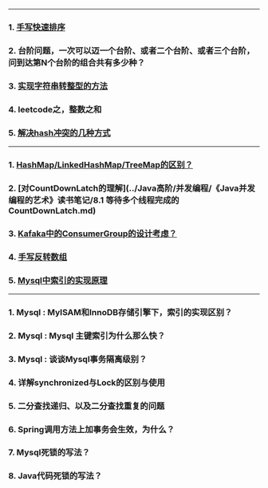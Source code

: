 
<hr/>

### 1. [手写快速排序](../java基础/基础算法/快速排序.md)

### 2. 台阶问题，一次可以迈一个台阶、或者二个台阶、或者三个台阶，问到达第N个台阶的组合共有多少种？

### 3. [实现字符串转整型的方法](../Java基础/基础算法/字符串转数字.md)

### 4. leetcode之，整数之和

### 5. [解决hash冲突的几种方式](集合篇.md)


<hr/>

### 1. [HashMap/LinkedHashMap/TreeMap的区别？](../集合/HashMap,LinkedHashMap,TreeMap的区别.md)

### 2. [对CountDownLatch的理解](../Java高阶/并发编程/《Java并发编程的艺术》读书笔记/8.1 等待多个线程完成的CountDownLatch.md)

### 3. [Kafaka中的ConsumerGroup的设计考虑？](http://www.aboutyun.com/thread-9341-1-1.html)

### 4. [手写反转数组](../Java基础/基础算法/反转数组.md)

### 5. [Mysql中索引的实现原理](https://github.com/hongjiaoliu/learning-record/blob/master/%E6%95%B0%E6%8D%AE%E5%BA%93/Mysql/MySQL%20%E7%B4%A2%E5%BC%95B%2B%E6%A0%91%E5%8E%9F%E7%90%86.md)

<hr/>

### 1. Mysql : MyISAM和InnoDB存储引擎下，索引的实现区别？

### 2. Mysql : Mysql 主键索引为什么那么快？

### 3. Mysql : 谈谈Mysql事务隔离级别？

### 4. 详解synchronized与Lock的区别与使用

### 5. 二分查找递归、以及二分查找重复的问题

### 6. Spring调用方法上加事务会生效，为什么？

### 7. Mysql死锁的写法？

### 8. Java代码死锁的写法？
